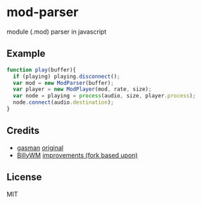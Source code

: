 
# mod-parser

module (.mod) parser in javascript

## Example

```js
function play(buffer){
  if (playing) playing.disconnect();
  var mod = new ModParser(buffer);
  var player = new ModPlayer(mod, rate, size);
  var node = playing = process(audio, size, player.process);
  node.connect(audio.destination);
}
```

## Credits

* [gasman](https://github.com/gasman) [original](https://github.com/gasman/jsmodplayer)
* [BillyWM](https://github.com/BillyWM) [improvements (fork based upon)](https://github.com/BillyWM/jsmodplayer)

## License

MIT
